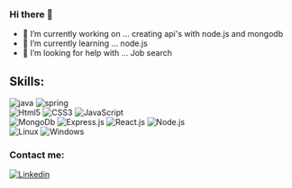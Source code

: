 ### Hi there 👋

<!--
**guadalupe182/guadalupe182** is a ✨ _special_ ✨ repository because its `README.md` (this file) appears on your GitHub profile.-->


- 🔭 I’m currently working on ...
     creating api's with node.js and mongodb
- 🌱 I’m currently learning ...
     node.js
- 🤔 I’m looking for help with ...
     Job search

## Skills:
![java](https://img.shields.io/badge/Java-323330?style=for-the-badge&logo=java&logoColor*white&labelColor*101010)
![spring](https://img.shields.io/badge/spring-323330?style=for-the-badge&logo=spring&logoColor*white&labelColor*101010)<br>
![Html5](https://img.shields.io/badge/html5-FF8A33?style=for-the-badge&logo=html5&logoColor*white&labelColor*101010)
![CSS3](https://img.shields.io/badge/CSS3-33B2FF?style=for-the-badge&logo=css3&logoColor*white&labelColor*101010)
![JavaScript](https://img.shields.io/badge/JavaScript-323330?style=for-the-badge&logo=javascript&logoColor*white&labelColor*101010)<br>
![MongoDb](https://img.shields.io/badge/MongoDB-C1BEBC?style=for-the-badge&logo=mongodb&logoColor*white&labelColor*101010)
![Express.js](https://img.shields.io/badge/Express.js-323330?style=for-the-badge&logo=express&logoColor*white&labelColor*101010)
![React.js](https://img.shields.io/badge/React.js-323330?style=for-the-badge&logo=express&logoColor*white&labelColor*101010)
![Node.js](https://img.shields.io/badge/Node.js-C1BEBC?style=for-the-badge&logo=node.js&logoColor*white&labelColor*101010)<br>
![Linux](https://img.shields.io/badge/Ubuntu-C1BEBC?style=for-the-badge&logo=ubuntu&logoColor*white&labelColor*101010)
![Windows](https://img.shields.io/badge/Windows-33B2FF?style=for-the-badge&logo=windows&logoColor*white&labelColor*101010)






### Contact me:
[![Linkedin](https://img.shields.io/badge/Linkedin-33B2FF?style=for-the-badge&logo=linkedin&logoColor*white&labelColor*101010)](https://www.linkedin.com/in/guadalupe-adrian-rosas-hinojosa-a630a1212/)
